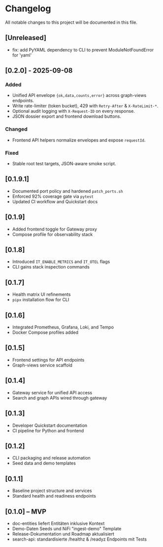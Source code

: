 # Changelog
All notable changes to this project will be documented in this file.

## [Unreleased]
- fix: add PyYAML dependency to CLI to prevent ModuleNotFoundError for 'yaml'

## [0.2.0] - 2025-09-08
### Added
- Unified API envelope `{ok,data,counts,error}` across graph-views endpoints.
- Write rate-limiter (token bucket), 429 with `Retry-After` & `X-RateLimit-*`.
- Optional audit logging with `X-Request-ID` on every response.
- JSON dossier export and frontend download buttons.
### Changed
- Frontend API helpers normalize envelopes and expose `requestId`.
### Fixed
- Stable root test targets, JSON-aware smoke script.

## [0.1.9.1]
- Documented port policy and hardened `patch_ports.sh`
- Enforced 92% coverage gate via `pytest`
- Updated CI workflow and Quickstart docs

## [0.1.9]
- Added frontend toggle for Gateway proxy
- Compose profile for observability stack

## [0.1.8]
- Introduced `IT_ENABLE_METRICS` and `IT_OTEL` flags
- CLI gains stack inspection commands

## [0.1.7]
- Health matrix UI refinements
- `pipx` installation flow for CLI

## [0.1.6]
- Integrated Prometheus, Grafana, Loki, and Tempo
- Docker Compose profiles added

## [0.1.5]
- Frontend settings for API endpoints
- Graph-views service scaffold

## [0.1.4]
- Gateway service for unified API access
- Search and graph APIs wired through gateway

## [0.1.3]
- Developer Quickstart documentation
- CI pipeline for Python and frontend

## [0.1.2]
- CLI packaging and release automation
- Seed data and demo templates

## [0.1.1]
- Baseline project structure and services
- Standard health and readiness endpoints

## [0.1.0] – MVP
- doc-entities liefert Entitäten inklusive Kontext
- Demo-Daten Seeds und NiFi "ingest-demo" Template
- Release-Dokumentation und Roadmap aktualisiert
- search-api: standardisierte /healthz & /readyz Endpoints mit Tests
